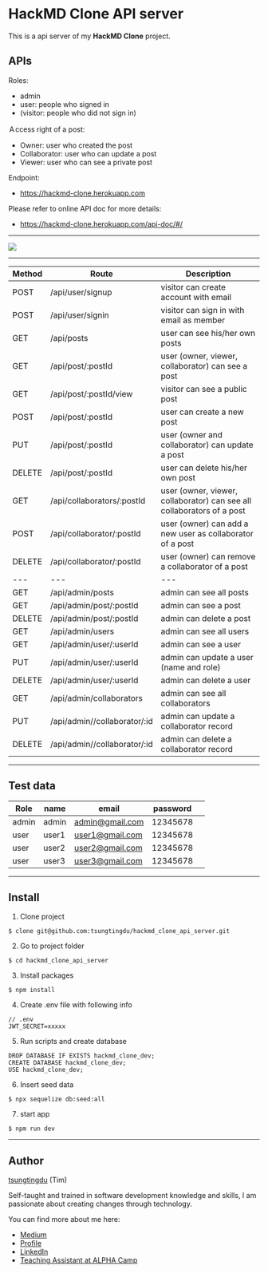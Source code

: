 # HackMD Clone API server

This is a api server of my **HackMD Clone** project.

## APIs
Roles:
* admin
* user: people who signed in
* (visitor: people who did not sign in)

Ａccess right of a post:
* Owner: user who created the post
* Collaborator: user who can update a post
* Viewer: user who can see a private post

Endpoint:
* https://hackmd-clone.herokuapp.com

Please refer to online API doc for more details:
* https://hackmd-clone.herokuapp.com/api-doc/#/

***
![](https://i.imgur.com/ki2ktnU.png)
***
| Method  | Route  |  Description |
|---|---|---|
| POST  | /api/user/signup  | visitor can create account with email  |
| POST  | /api/user/signin  | visitor can sign in with email as member  |
| GET  | /api/posts  | user can see his/her own posts  |
| GET  | /api/post/:postId  | user (owner, viewer, collaborator) can see a post  |
| GET  | /api/post/:postId/view  | visitor can see a public post  |
| POST  | /api/post/:postId  | user can create a new post |
| PUT  | /api/post/:postId  | user (owner and collaborator) can update a post  |
| DELETE  | /api/post/:postId  | user can delete his/her own post  |
| GET  | /api/collaborators/:postId  | user (owner, viewer, collaborator) can see all collaborators of a post  |
| POST  | /api/collaborator/:postId  | user (owner) can add a new user as collaborator of a post |
| DELETE  | /api/collaborator/:postId  | user (owner) can remove a collaborator of a post |
|---|---|---|
| GET  | /api/admin/posts  | admin can see all posts  |
| GET  | /api/admin/post/:postId  | admin can see a post  |
| DELETE | /api/admin/post/:postId   | admin can delete a post  |
| GET  | /api/admin/users  | admin can see all users  |
| GET  | /api/admin/user/:userId  | admin can see a user|
| PUT  | /api/admin/user/:userId | admin can update a user (name and role) |
| DELETE  | /api/admin/user/:userId | admin can delete a user |
| GET  | /api/admin/collaborators  | admin can see all collaborators|
| PUT  | /api/admin//collaborator/:id | admin can update a collaborator record |
| DELETE  | /api/admin//collaborator/:id | admin can delete a collaborator record |
***

## Test data
| Role  | name  | email  |  password  |   |
|---|---|---|---|---|
| admin | admin | admin@gmail.com | 12345678 |
| user | user1 | user1@gmail.com | 12345678 |
| user | user2 | user2@gmail.com | 12345678 |
| user | user3 | user3@gmail.com | 12345678 |

***
## Install

1. Clone project
```
$ clone git@github.com:tsungtingdu/hackmd_clone_api_server.git
```
2. Go to project folder
```
$ cd hackmd_clone_api_server
```
3. Install packages
```
$ npm install
```
4. Create .env file with following info
```
// .env
JWT_SECRET=xxxxx
```
5. Run scripts and create database
```
DROP DATABASE IF EXISTS hackmd_clone_dev;
CREATE DATABASE hackmd_clone_dev;
USE hackmd_clone_dev;
```
6. Insert seed data
```
$ npx sequelize db:seed:all
```
7. start app
```
$ npm run dev
```

***

## Author
[tsungtingdu](https://github.com/tsungtingdu) (Tim)

Self-taught and trained in software development knowledge and skills, I am passionate about creating changes through technology.

You can find more about me here:
* [Medium](https://medium.com/tds-note)
* [Profile](https://tsungtingdu.github.io/profile)
* [LinkedIn](https://www.linkedin.com/in/tsung-ting-tu/)
* [Teaching Assistant at ALPHA Camp](https://lighthouse.alphacamp.co/users/3247/ta_profile)
